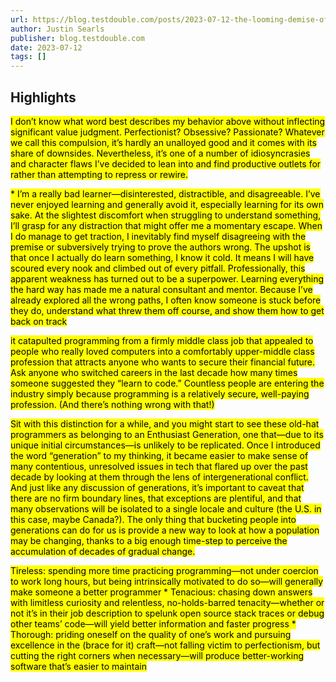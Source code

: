 ```yaml
---
url: https://blog.testdouble.com/posts/2023-07-12-the-looming-demise-of-the-10x-developer/
author: Justin Searls
publisher: blog.testdouble.com
date: 2023-07-12
tags: []
---
```


## Highlights
<mark>I don’t know what word best describes my behavior above without inflecting significant value judgment. Perfectionist? Obsessive? Passionate? Whatever we call this compulsion, it’s hardly an unalloyed good and it comes with its share of downsides. Nevertheless, it’s one of a number of idiosyncrasies and character flaws I’ve decided to lean into and find productive outlets for rather than attempting to repress or rewire.</mark>

<mark>* I’m a really bad learner—disinterested, distractible, and disagreeable. I’ve never enjoyed learning and generally avoid it, especially learning for its own sake. At the slightest discomfort when struggling to understand something, I’ll grasp for any distraction that might offer me a momentary escape. When I do manage to get traction, I inevitably find myself disagreeing with the premise or subversively trying to prove the authors wrong. The upshot is that once I actually do learn something, I know it cold. It means I will have scoured every nook and climbed out of every pitfall. Professionally, this apparent weakness has turned out to be a superpower. Learning everything the hard way has made me a natural consultant and mentor. Because I’ve already explored all the wrong paths, I often know someone is stuck before they do, understand what threw them off course, and show them how to get back on track</mark>

<mark>it catapulted programming from a firmly middle class job that appealed to people who really loved computers into a comfortably upper-middle class profession that attracts anyone who wants to secure their financial future. Ask anyone who switched careers in the last decade how many times someone suggested they “learn to code.” Countless people are entering the industry simply because programming is a relatively secure, well-paying profession. (And there’s nothing wrong with that!)</mark>

<mark>Sit with this distinction for a while, and you might start to see these old-hat programmers as belonging to an Enthusiast Generation, one that—due to its unique initial circumstances—is unlikely to be replicated. Once I introduced the word “generation” to my thinking, it became easier to make sense of many contentious, unresolved issues in tech that flared up over the past decade by looking at them through the lens of intergenerational conflict. And just like any discussion of generations, it’s important to caveat that there are no firm boundary lines, that exceptions are plentiful, and that many observations will be isolated to a single locale and culture (the U.S. in this case, maybe Canada?). The only thing that bucketing people into generations can do for us is provide a new way to look at how a population may be changing, thanks to a big enough time-step to perceive the accumulation of decades of gradual change.</mark>

<mark>Tireless: spending more time practicing programming—not under coercion to work long hours, but being intrinsically motivated to do so—will generally make someone a better programmer * Tenacious: chasing down answers with limitless curiosity and relentless, no-holds-barred tenacity—whether or not it’s in their job description to spelunk open source stack traces or debug other teams’ code—will yield better information and faster progress * Thorough: priding oneself on the quality of one’s work and pursuing excellence in the (brace for it) craft—not falling victim to perfectionism, but cutting the right corners when necessary—will produce better-working software that’s easier to maintain</mark>


